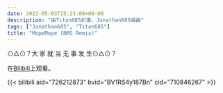 ```yaml
---
date: 2022-05-03T15:23:08+08:00
description: "由Titan685扒谱，Jonathan685编曲"
tags: ["Jonathan685", "Titan685"]
title: "MopeMope (NMS Remix)"
---
```


⊙△⊙？大 家 就 当 无 事 发 生⊙△⊙？

在[Bilibili](https://www.bilibili.com/video/BV1RS4y187Bn)上观看。

{{< bilibili aid="726212873" bvid="BV1RS4y187Bn" cid="710846267" >}}
